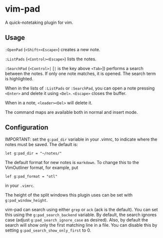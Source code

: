 # vim-pad

A quick-notetaking plugin for vim.

## Usage

`:OpenPad` (`<Shift><Escape>`) creates a new note.

`:ListPads` (`<Control><Escape>`) lists the notes.

`:SearchPad` (`<Control>|` [`|` is the key above `<Tab>`]) performs a search
between the notes. If only one note matches, it is opened. The search term is
highlighted.

When in the lists of `:ListPads` or `:SearchPad`, you can open a note pressing
`<Enter>` and delete it using `<Del>`. `<Escape>` closes the buffer.

When in a note, `<leader><Del>` will delete it.

The command maps are available both in normal and insert mode.

## Configuration

IMPORTANT: set the `g:pad_dir` variable in your .vimrc, to indicate where the
notes must be saved. The default is:

    let g:pad_dir = "~/notes/"

The default format for new notes is `markdown`. To change this to the
VimOutliner format, for example, put

    lef g:pad_format = "otl"

in your `.vimrc`.

The height of the split windows this plugin uses can be set with
`g:pad_window_height`.

vim-pad can search using either `grep` or `ack` (ack is the default). You can
set this using the `g:pad_search_backend` variable. By default, the search
ignores case (adjust `g:pad_search_ignore_case` as desired). Also, by default 
the search will show only the first matching line in a file. You can disable this
by setting `g:pad_search_show_only_first` to 0.
